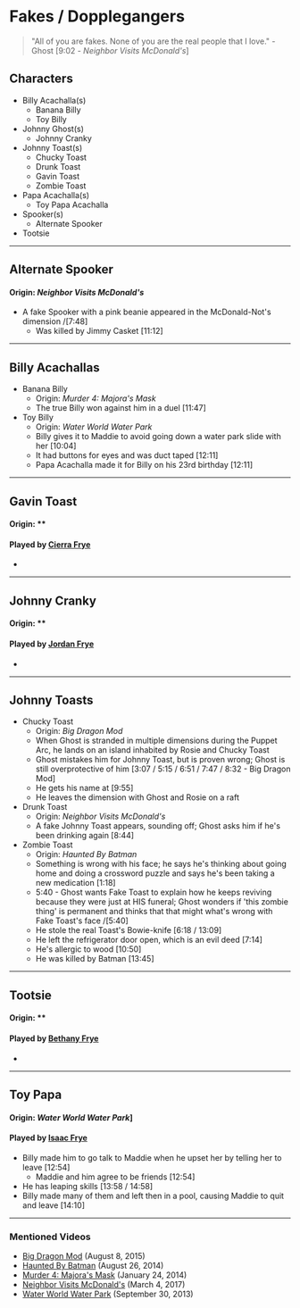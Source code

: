 # Fakes / Dopplegangers

> "All of you are fakes. None of you are the real people that I love." -Ghost \[9:02 - *Neighbor Visits McDonald's*]

## Characters
- Billy Acachalla(s)
  - Banana Billy
  - Toy Billy
- Johnny Ghost(s)
  - Johnny Cranky
- Johnny Toast(s)
  - Chucky Toast
  - Drunk Toast
  - Gavin Toast
  - Zombie Toast
- Papa Acachalla(s)
  - Toy Papa Acachalla
- Spooker(s)
  - Alternate Spooker
- Tootsie

----

## Alternate Spooker
#### Origin: *Neighbor Visits McDonald's*
- A fake Spooker with a pink beanie appeared in the McDonald-Not's dimension /[7:48]
  - Was killed by Jimmy Casket \[11:12]

----

## Billy Acachallas
- Banana Billy
  - Origin: *Murder 4: Majora's Mask*
  - The true Billy won against him in a duel \[11:47]
- Toy Billy
  - Origin: *Water World Water Park*
  - Billy gives it to Maddie to avoid going down a water park slide with her \[10:04]
  - It had buttons for eyes and was duct taped \[12:11]
  - Papa Acachalla made it for Billy on his 23rd birthday \[12:11]

----

## Gavin Toast
#### Origin: **
#### Played by [Cierra Frye](3.Siblings/3.2.Cierra-Frye-ImmortalKyodai.md)
- 

----

## Johnny Cranky
#### Origin: **
#### Played by [Jordan Frye](3.Siblings/3.1.Jordan-Frye-Venturian.md)
- 

----

## Johnny Toasts
- Chucky Toast
  - Origin: *Big Dragon Mod*
  - When Ghost is stranded in multiple dimensions during the Puppet Arc, he lands on an island inhabited by Rosie and Chucky Toast
  - Ghost mistakes him for Johnny Toast, but is proven wrong; Ghost is still overprotective of him \[3:07 / 5:15 / 6:51 / 7:47 / 8:32 - Big Dragon Mod]
  - He gets his name at \[9:55]
  - He leaves the dimension with Ghost and Rosie on a raft
- Drunk Toast
  - Origin: *Neighbor Visits McDonald's*
  - A fake Johnny Toast appears, sounding off; Ghost asks him if he's been drinking again \[8:44]
- Zombie Toast
  - Origin: *Haunted By Batman*
  - Something is wrong with his face; he says he's thinking about going home and doing a crossword puzzle and says he's been taking a new medication \[1:18]
  - 5:40 - Ghost wants Fake Toast to explain how he keeps reviving because they were just at HIS funeral; Ghost wonders if 'this zombie thing' is permanent and thinks that that might what's wrong with Fake Toast's face /[5:40]
  - He stole the real Toast's Bowie-knife \[6:18 / 13:09]
  - He left the refrigerator door open, which is an evil deed \[7:14]
  - He's allergic to wood \[10:50]
  - He was killed by Batman \[13:45]

----

## Tootsie
#### Origin: **
#### Played by [Bethany Frye](3.Siblings/3.3.Bethany-Frye-FlyingPings.md)
- 

----

## Toy Papa
#### Origin: *Water World Water Park*]
#### Played by [Isaac Frye](3.Siblings/3.4.Isaac-Frye-HomelessGoomba.md)
- Billy made him to go talk to Maddie when he upset her by telling her to leave \[12:54]
  - Maddie and him agree to be friends \[12:54]
- He has leaping skills \[13:58 / 14:58]
- Billy made many of them and left then in a pool, causing Maddie to quit and leave \[14:10]

----

### Mentioned Videos
- [Big Dragon Mod](https://youtu.be/nkWX5eoDSEk) \(August 8, 2015)
- [Haunted By Batman](https://youtu.be/LymOGelRMwc) \(August 26, 2014)
- [Murder 4: Majora's Mask](https://www.youtube.com/watch?v=rJShOzX411o) \(January 24, 2014)
- [Neighbor Visits McDonald's](https://youtu.be/hviiaU4UmZA) \(March 4, 2017)
- [Water World Water Park](https://youtu.be/UbMEqAkgO7M) \(September 30, 2013)